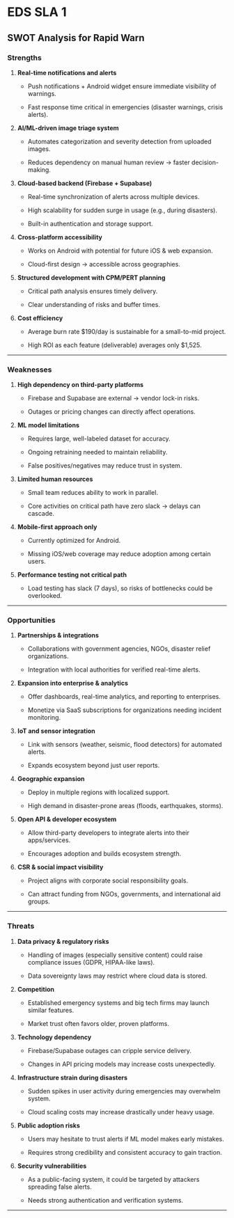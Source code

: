 
# EDS SLA 1

## **SWOT Analysis for Rapid Warn**

### **Strengths**

1.  **Real-time notifications and alerts**
    
    -   Push notifications + Android widget ensure immediate visibility of warnings.
        
    -   Fast response time critical in emergencies (disaster warnings, crisis alerts).
        
2.  **AI/ML-driven image triage system**
    
    -   Automates categorization and severity detection from uploaded images.
        
    -   Reduces dependency on manual human review → faster decision-making.
        
3.  **Cloud-based backend (Firebase + Supabase)**
    
    -   Real-time synchronization of alerts across multiple devices.
        
    -   High scalability for sudden surge in usage (e.g., during disasters).
        
    -   Built-in authentication and storage support.
        
4.  **Cross-platform accessibility**
    
    -   Works on Android with potential for future iOS & web expansion.
        
    -   Cloud-first design → accessible across geographies.
        
5.  **Structured development with CPM/PERT planning**
    
    -   Critical path analysis ensures timely delivery.
        
    -   Clear understanding of risks and buffer times.
        
6.  **Cost efficiency**
    
    -   Average burn rate $190/day is sustainable for a small-to-mid project.
        
    -   High ROI as each feature (deliverable) averages only $1,525.
        

***

### **Weaknesses**

1.  **High dependency on third-party platforms**
    
    -   Firebase and Supabase are external → vendor lock-in risks.
        
    -   Outages or pricing changes can directly affect operations.
        
2.  **ML model limitations**
    
    -   Requires large, well-labeled dataset for accuracy.
        
    -   Ongoing retraining needed to maintain reliability.
        
    -   False positives/negatives may reduce trust in system.
        
3.  **Limited human resources**
    
    -   Small team reduces ability to work in parallel.
        
    -   Core activities on critical path have zero slack → delays can cascade.
        
4.  **Mobile-first approach only**
    
    -   Currently optimized for Android.
        
    -   Missing iOS/web coverage may reduce adoption among certain users.
        
5.  **Performance testing not critical path**
    
    -   Load testing has slack (7 days), so risks of bottlenecks could be overlooked.
        

***

### **Opportunities**

1.  **Partnerships & integrations**
    
    -   Collaborations with government agencies, NGOs, disaster relief organizations.
        
    -   Integration with local authorities for verified real-time alerts.
        
2.  **Expansion into enterprise & analytics**
    
    -   Offer dashboards, real-time analytics, and reporting to enterprises.
        
    -   Monetize via SaaS subscriptions for organizations needing incident monitoring.
        
3.  **IoT and sensor integration**
    
    -   Link with sensors (weather, seismic, flood detectors) for automated alerts.
        
    -   Expands ecosystem beyond just user reports.
        
4.  **Geographic expansion**
    
    -   Deploy in multiple regions with localized support.
        
    -   High demand in disaster-prone areas (floods, earthquakes, storms).
        
5.  **Open API & developer ecosystem**
    
    -   Allow third-party developers to integrate alerts into their apps/services.
        
    -   Encourages adoption and builds ecosystem strength.
        
6.  **CSR & social impact visibility**
    
    -   Project aligns with corporate social responsibility goals.
        
    -   Can attract funding from NGOs, governments, and international aid groups.
        

***

### **Threats**

1.  **Data privacy & regulatory risks**
    
    -   Handling of images (especially sensitive content) could raise compliance issues (GDPR, HIPAA-like laws).
        
    -   Data sovereignty laws may restrict where cloud data is stored.
        
2.  **Competition**
    
    -   Established emergency systems and big tech firms may launch similar features.
        
    -   Market trust often favors older, proven platforms.
        
3.  **Technology dependency**
    
    -   Firebase/Supabase outages can cripple service delivery.
        
    -   Changes in API pricing models may increase costs unexpectedly.
        
4.  **Infrastructure strain during disasters**
    
    -   Sudden spikes in user activity during emergencies may overwhelm system.
        
    -   Cloud scaling costs may increase drastically under heavy usage.
        
5.  **Public adoption risks**
    
    -   Users may hesitate to trust alerts if ML model makes early mistakes.
        
    -   Requires strong credibility and consistent accuracy to gain traction.
        
6.  **Security vulnerabilities**
    
    -   As a public-facing system, it could be targeted by attackers spreading false alerts.
        
    -   Needs strong authentication and verification systems.
        

***
